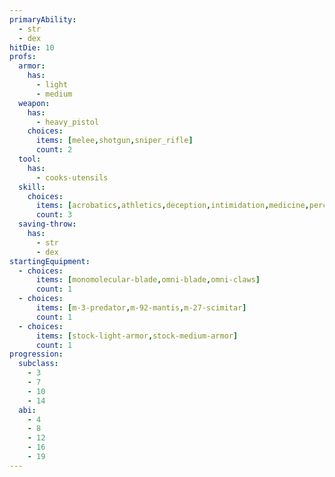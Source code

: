 ```yaml
---
primaryAbility:
  - str
  - dex
hitDie: 10
profs:
  armor:
    has:
      - light
      - medium
  weapon:
    has:
      - heavy_pistol
    choices:
      items: [melee,shotgun,sniper_rifle]
      count: 2
  tool:
    has:
      - cooks-utensils
  skill:
    choices:
      items: [acrobatics,athletics,deception,intimidation,medicine,perception,persuasion,sleight-of-hand,stealth,survival,vehicle-handling]
      count: 3
  saving-throw:
    has:
      - str
      - dex
startingEquipment:
  - choices:
      items: [monomolecular-blade,omni-blade,omni-claws]
      count: 1
  - choices:
      items: [m-3-predator,m-92-mantis,m-27-scimitar]
      count: 1
  - choices:
      items: [stock-light-armor,stock-medium-armor]
      count: 1
progression:
  subclass:
    - 3
    - 7
    - 10
    - 14
  abi:
    - 4
    - 8
    - 12
    - 16
    - 19
---
```

